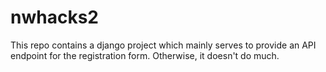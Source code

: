 # nwhacks2

This repo contains a django project which mainly serves to provide an API endpoint for the registration form. Otherwise, it doesn't do much.

